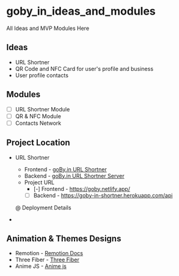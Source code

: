 # goby_in_ideas_and_modules
All Ideas and MVP Modules Here

## Ideas
  
  * URL Shortner
  * QR Code and NFC Card for user's profile and business
  * User profile contacts

## Modules

  - [ ] URL Shortner Module
  - [ ] QR & NFC Module 
  - [ ] Contacts Network

## Project Location

  * URL Shortner 
      * Frontend - [goBy.in URL Shortner](https://github.com/ashwath007/gobytest1-shortner)
      * Backend  - [goBy.in URL Shortner Server](https://github.com/ashwath007/gobytest1-shortner-server)

      - Project URL 
           - [-] Frontend  -   https://goby.netlify.app/
           - [ ]   Backend   -   https://goby-in-shortner.herokuapp.com/api
            
      @ Deployment Details


  * 



## Animation & Themes Designs

  * Remotion    - [Remotion  Docs](https://www.remotion.dev/docs/)
  * Three Fiber - [Three Fiber](https://animejs.com/documentation/)
  * Anime JS    - [Anime js](https://animejs.com/documentation/)
